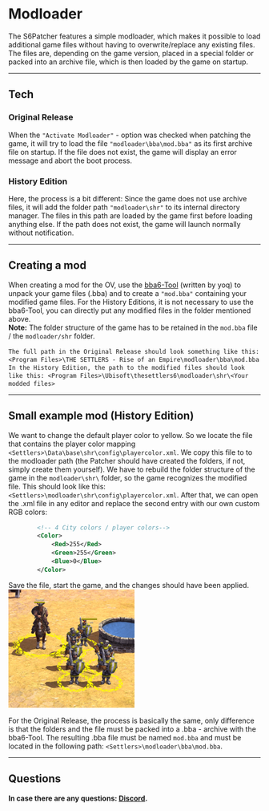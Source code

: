# Modloader
The S6Patcher features a simple modloader, which makes it possible to load additional game files without having to overwrite/replace any existing files. 
The files are, depending on the game version, placed in a special folder or packed into an archive file, which is then loaded by the game on startup.

---

## Tech
### Original Release
When the `"Activate Modloader"` - option was checked when patching the game, it will try to load the file `"modloader\bba\mod.bba"` as its first archive file on startup. If the file does not
exist, the game will display an error message and abort the boot process.

### History Edition
Here, the process is a bit different: Since the game does not use archive files, it will add the folder path `"modloader\shr"` to its internal directory manager. The files in this
path are loaded by the game first before loading anything else. If the path does not exist, the game will launch normally without notification.

---

## Creating a mod
When creating a mod for the OV, use the [bba6-Tool](https://github.com/mcb5637/bba6tool) (written by yoq) to unpack your game files (.bba) and to create a `"mod.bba"` containing your modified game files. For the History Editions,
it is not necessary to use the bba6-Tool, you can directly put any modified files in the folder mentioned above.  
**Note:** The folder structure of the game has to be retained in the `mod.bba` file / the `modloader/shr` folder.

```
The full path in the Original Release should look something like this: <Program Files>\THE SETTLERS - Rise of an Empire\modloader\bba\mod.bba
In the History Edition, the path to the modified files should look like this: <Program Files>\Ubisoft\thesettlers6\modloader\shr\<Your modded files>
```

---

## Small example mod (History Edition)
We want to change the default player color to yellow. So we locate the file that contains the player color mapping `<Settlers>\Data\base\shr\config\playercolor.xml`. We copy this file to to the modloader path
(the Patcher should have created the folders, if not, simply create them yourself). We have to rebuild the folder structure of the game in the `modloader\shr\` folder, so the game recognizes the modified file.
This should look like this: `<Settlers>\modloader\shr\config\playercolor.xml`.
After that, we can open the .xml file in any editor and replace the second entry with our own custom RGB colors:
```xml
		<!-- 4 City colors / player colors-->		
		<Color>
			<Red>255</Red>
			<Green>255</Green>
			<Blue>0</Blue>
		</Color>
```
Save the file, start the game, and the changes should have been applied.
<img src="https://github.com/Eisenmonoxid/S6Patcher/blob/28b561a3ac6f39ad59e13dd84a3cb77610fad7fd/Features/Playercolor_Final.png" width="50%" height="50%" alt="Player_Color"/>

For the Original Release, the process is basically the same, only difference is that the folders and the file must be packed into a .bba - archive with the bba6-Tool. The resulting .bba file must be named `mod.bba` and
must be located in the following path: `<Settlers>\modloader\bba\mod.bba`.

---

## Questions
**In case there are any questions: [Discord](https://discord.gg/7SGkQtAAET).**